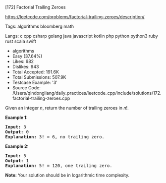 [172] Factorial Trailing Zeroes  

https://leetcode.com/problems/factorial-trailing-zeroes/description/

Tags:   algorithms   bloomberg   math 

Langs:  c   cpp   csharp   golang   java   javascript   kotlin   php   python   python3   ruby   rust   scala   swift 

* algorithms
* Easy (37.64%)
* Likes:    682
* Dislikes: 943
* Total Accepted:    191.6K
* Total Submissions: 507.9K
* Testcase Example:  '3'
* Source Code:       /Users/qindongliang/daily_practices/leetcode_cpp/include/solutions/172.factorial-trailing-zeroes.cpp

<p>Given an integer <i>n</i>, return the number of trailing zeroes in <i>n</i>!.</p>

<p><strong>Example 1:</strong></p>

<pre>
<strong>Input:</strong> 3
<strong>Output:</strong> 0
<strong>Explanation:</strong>&nbsp;3! = 6, no trailing zero.</pre>

<p><strong>Example 2:</strong></p>

<pre>
<strong>Input:</strong> 5
<strong>Output:</strong> 1
<strong>Explanation:</strong>&nbsp;5! = 120, one trailing zero.</pre>

<p><b>Note: </b>Your solution should be in logarithmic time complexity.</p>

